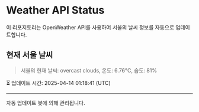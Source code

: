 
# Weather API Status

이 리포지토리는 OpenWeather API를 사용하여 서울의 날씨 정보를 자동으로 업데이트합니다.

## 현재 서울 날씨
> 서울의 현재 날씨: overcast clouds, 온도: 6.76°C, 습도: 81%

⏳ 업데이트 시간: 2025-04-14 01:18:41 (UTC)

---
자동 업데이트 봇에 의해 관리됩니다.
